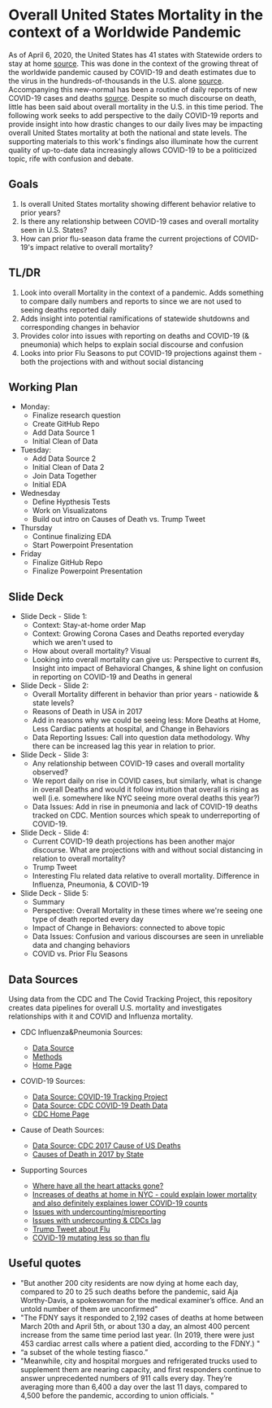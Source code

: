 # Overall United States Mortality in the context of a Worldwide Pandemic
As of April 6, 2020, the United States has 41 states with Statewide orders to stay at home  [source](https://www.nytimes.com/interactive/2020/us/coronavirus-stay-at-home-order.html). This was done in the context of the growing threat of the worldwide pandemic caused by COVID-19 and death estimates due to the virus in the hundreds-of-thousands in the U.S. alone [source](https://www.nytimes.com/aponline/2020/03/29/us/politics/ap-us-virus-outbreak-washington.html?searchResultPosition=3). Accompanying this new-normal has been a routine of daily reports of new COVID-19 cases and deaths [source](https://www.nytimes.com/news-event/coronavirus?action=click&module=Spotlight&pgtype=Homepage). Despite so much discourse on death, little has been said about overall mortality in the U.S. in this time period.  The following work seeks to add perspective to the daily COVID-19 reports and provide insight into how drastic changes to our daily lives may be impacting overall United States mortality at both the national and state levels.  The supporting materials to this work's findings also illuminate how the current quality of up-to-date data increasingly allows COVID-19 to be a politicized topic, rife with confusion and debate.

## Goals
<ol>
<li>Is overall United States mortality showing different behavior relative to prior years?</li>
<li>Is there any relationship between COVID-19 cases and overall mortality seen in U.S. States?</li>
<li>How can prior flu-season data frame the current projections of COVID-19's impact relative to overall mortality?</li>
</ol>


## TL/DR
1. Look into overall Mortality in the context of a pandemic. Adds something to compare daily numbers and reports to since we are not used to seeing deaths reported daily
2. Adds insight into potential ramifications of statewide shutdowns and corresponding changes in behavior
3. Provides color into issues with reporting on deaths and COVID-19 (& pneumonia)  which helps to explain social discourse and confusion
4. Looks into prior Flu Seasons to put COVID-19 projections against them - both the projections with and without social distancing


##  Working Plan

*   Monday:
    -   Finalize research question
    -   Create GitHub Repo
    -   Add Data Source 1 
    -   Initial Clean of Data
*   Tuesday:
    -   Add Data Source 2
    -   Initial Clean of Data 2
    -   Join Data Together
    -   Initial EDA
*   Wednesday
    -   Define Hypthesis Tests
    -   Work on Visualizatons
    -   Build out intro on Causes of Death vs. Trump Tweet
*   Thursday
    -   Continue finalizing EDA
    -   Start Powerpoint Presentation
*   Friday
    -   Finalize GitHub Repo
    -   Finalize Powerpoint Presentation    

## Slide Deck

*   Slide Deck - Slide 1:
    -   Context: Stay-at-home order Map
    -   Context: Growing Corona Cases and Deaths reported everyday which we aren't used to
    -   How about overall mortality? Visual
    -   Looking into overall mortality can give us: Perspective to current #s, Insight into impact of Behavioral Changes, & shine light on confusion in reporting on COVID-19 and Deaths in general
*   Slide Deck - Slide 2:
    -   Overall Mortality different in behavior than prior years - natiowide & state levels?
    -   Reasons of Death in USA in 2017
    -   Add in reasons why we could be seeing less: More Deaths at Home, Less Cardiac patients at hospital, and Change in Behaviors
    -   Data Reporting Issues: Call into question data methodology. Why there can be increased lag this year in relation to prior.   
*   Slide Deck - Slide 3:
    -   Any relationship between COVID-19 cases and overall mortality observed? 
    -   We report daily on rise in COVID cases, but similarly, what is change in overall Deaths and would it follow intuition that overall is rising as well (i.e. somewhere like NYC seeing more overal deaths this year?)
    -   Data Issues: Add in rise in pneumonia and lack of COVID-19 deaths tracked on CDC. Mention sources which speak to underreporting of COVID-19.  
*   Slide Deck - Slide 4:
    -   Current COVID-19 death projections has been another major discourse. What are projections with and without social distancing in relation to overall mortality?
    -   Trump Tweet
    -   Interesting Flu related data relative to overall mortality. Difference in Influenza, Pneumonia, & COVID-19
*   Slide Deck - Slide 5:
    -   Summary
    -   Perspective: Overall Mortality in these times where we're seeing one type of death reported every day
    -   Impact of Change in Behaviors: connected to above topic
    -   Data Issues: Confusion and various discourses are seen in unreliable data and changing behaviors
    -   COVID vs. Prior Flu Seasons 

## Data Sources
Using data from the CDC and The Covid Tracking Project, this repository creates data pipelines for overall U.S. mortality and investigates relationships with it and COVID and Influenza mortality.


*   CDC Influenza&Pneumonia Sources:
    -   [Data Source](https://gis.cdc.gov/grasp/fluview/mortality.html)
    -   [Methods](https://www.cdc.gov/flu/weekly/overview.htm)
    -   [Home Page](https://www.cdc.gov/flu/weekly/index.htm)

*   COVID-19 Sources:
    -   [Data Source: COVID-19 Tracking Project](https://covidtracking.com/data/us-daily)
    -   [Data Source: CDC COVID-19 Death Data](https://www.cdc.gov/nchs/nvss/vsrr/COVID19/index.htm)
    -   [CDC Home Page](https://www.cdc.gov/coronavirus/2019-ncov/covid-data/covidview.html)

*   Cause of Death Sources:
    -   [Data Source: CDC 2017 Cause of US Deaths](https://www.cdc.gov/nchs/fastats/leading-causes-of-death.htm)
    -   [Causes of Death in 2017 by State](//www.cdc.gov/nchs/data/dvs/LCWK9_2015.pdf)

*   Supporting Sources
    -   [Where have all the heart attacks gone?](https://www.nytimes.com/2020/04/06/well/live/coronavirus-doctors-hospitals-emergency-care-heart-attack-stroke.html)
    -   [Increases of deaths at home in NYC - could explain lower mortality and also definitely explaines lower COVID-19 counts](https://gothamist.com/news/surge-number-new-yorkers-dying-home-officials-suspect-undercount-covid-19-related-deaths)
    -   [Issues with undercounting/misreporting](https://www.ibtimes.com/coronavirus-usa-death-toll-nears-10000-experts-say-us-undercounting-2953054)
    -   [Issues with undercounting & CDCs lag](https://www.cnn.com/2020/04/06/health/us-coronavirus-death-count-cdc-explainer/index.html)
    -   [Trump Tweet about Flu](https://twitter.com/realdonaldtrump/status/1237027356314869761)
    -   [COVID-19 mutating less so than flu](https://www.msn.com/en-gb/health/other/coronavirus-seems-to-mutate-much-slower-than-seasonal-flu/ar-BB12e9ci?li=AAJt1k3)
 
## Useful quotes

* "But another 200 city residents are now dying at home each day, compared to 20 to 25 such deaths before the pandemic, said Aja Worthy-Davis, a spokeswoman for the medical examiner’s office. And an untold number of them are unconfirmed"
* "The FDNY says it responded to 2,192 cases of deaths at home between March 20th and April 5th, or about 130 a day, an almost 400 percent increase from the same time period last year. (In 2019, there were just 453 cardiac arrest calls where a patient died, according to the FDNY.) "
* “a subset of the whole testing fiasco.” 
* "Meanwhile, city and hospital morgues and refrigerated trucks used to supplement them are nearing capacity, and first responders continue to answer unprecedented numbers of 911 calls every day. They’re averaging more than 6,400 a day over the last 11 days, compared to 4,500 before the pandemic, according to union officials. "
